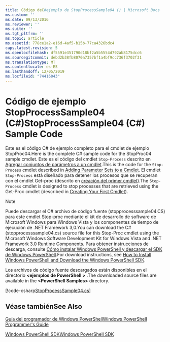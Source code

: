 ```yaml
---
title: Código deC#ejemplo de StopProcessSample04 () | Microsoft Docs
ms.custom: ''
ms.date: 09/13/2016
ms.reviewer: ''
ms.suite: ''
ms.tgt_pltfrm: ''
ms.topic: article
ms.assetid: 778ce1a2-e16d-4af5-b15b-77ca4326bdc4
caps.latest.revision: 5
ms.openlocfilehash: df5591e351790d18bf2a5b5554d792ab8175dcc6
ms.sourcegitcommit: debd2b38fb8070a7357bf1a4bf9cc736f3702f31
ms.translationtype: MT
ms.contentlocale: es-ES
ms.lasthandoff: 12/05/2019
ms.locfileid: "74416043"
---
```

# <a name="stopprocesssample04-c-sample-code"></a><span data-ttu-id="c2a59-102">Código de ejemplo StopProcessSample04 (C#)</span><span class="sxs-lookup"><span data-stu-id="c2a59-102">StopProcessSample04 (C#) Sample Code</span></span>

<span data-ttu-id="c2a59-103">Este es el código C# de ejemplo completo para el cmdlet de ejemplo StopProc04.</span><span class="sxs-lookup"><span data-stu-id="c2a59-103">Here is the complete C# sample code for the StopProc04 sample cmdlet.</span></span> <span data-ttu-id="c2a59-104">Este es el código del cmdlet `Stop-Process` descrito en [Agregar conjuntos de parámetros a un cmdlet](../cmdlet/adding-parameter-sets-to-a-cmdlet.md).</span><span class="sxs-lookup"><span data-stu-id="c2a59-104">This is the code for the `Stop-Process` cmdlet described in [Adding Parameter Sets to a Cmdlet](../cmdlet/adding-parameter-sets-to-a-cmdlet.md).</span></span> <span data-ttu-id="c2a59-105">El cmdlet `Stop-Process` está diseñado para detener los procesos que se recuperan con el cmdlet Get-proc (descrito en [creación del primer cmdlet](../cmdlet/creating-a-cmdlet-without-parameters.md)).</span><span class="sxs-lookup"><span data-stu-id="c2a59-105">The `Stop-Process` cmdlet is designed to stop processes that are retrieved using the Get-Proc cmdlet (described in [Creating Your First Cmdlet](../cmdlet/creating-a-cmdlet-without-parameters.md)).</span></span>

> [!NOTE]
> <span data-ttu-id="c2a59-106">Puede descargar el C# archivo de código fuente (stopprocesssample04.CS) para este cmdlet Stop-proc mediante el kit de desarrollo de software de Microsoft Windows para Windows Vista y los componentes de tiempo de ejecución de .NET Framework 3,0.</span><span class="sxs-lookup"><span data-stu-id="c2a59-106">You can download the C# (stopprocesssample04.cs) source file for this Stop-Proc cmdlet using the Microsoft Windows Software Development Kit for Windows Vista and .NET Framework 3.0 Runtime Components.</span></span> <span data-ttu-id="c2a59-107">Para obtener instrucciones de descarga, consulte [Cómo instalar Windows PowerShell y descargar el SDK de Windows PowerShell](/powershell/scripting/developer/installing-the-windows-powershell-sdk).</span><span class="sxs-lookup"><span data-stu-id="c2a59-107">For download instructions, see [How to Install Windows PowerShell and Download the Windows PowerShell SDK](/powershell/scripting/developer/installing-the-windows-powershell-sdk).</span></span>
>
> <span data-ttu-id="c2a59-108">Los archivos de código fuente descargados están disponibles en el directorio **\<ejemplos de PowerShell >** .</span><span class="sxs-lookup"><span data-stu-id="c2a59-108">The downloaded source files are available in the **\<PowerShell Samples>** directory.</span></span>

[!code-csharp[StopProcessSample04.cs](../../../../powershell-sdk-samples/SDK-2.0/csharp/StopProcessSample04/StopProcessSample04.cs#L11-L435 "StopProcessSample04.cs")]

## <a name="see-also"></a><span data-ttu-id="c2a59-109">Véase también</span><span class="sxs-lookup"><span data-stu-id="c2a59-109">See Also</span></span>

[<span data-ttu-id="c2a59-110">Guía del programador de Windows PowerShell</span><span class="sxs-lookup"><span data-stu-id="c2a59-110">Windows PowerShell Programmer's Guide</span></span>](./windows-powershell-programmer-s-guide.md)

[<span data-ttu-id="c2a59-111">Windows PowerShell SDK</span><span class="sxs-lookup"><span data-stu-id="c2a59-111">Windows PowerShell SDK</span></span>](../windows-powershell-reference.md)
